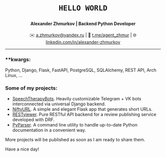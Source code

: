 # <p align="center">`HELLO WORLD`</p>

#### <p align="center">Alexander Zhmurkov | Backend Python Developer</p>

<p align="center">✉️ <a href="mailto:a.zhmurkov@yandex.ru">a.zhmurkov@yandex.ru</a> | 💬 <a href="https://t.me/agent_zhmur">t.me/agent_zhmur</a> | 🌐 <a href="https://linkedin.com/in/alexander-zhmurkov">linkedin.com/in/alexander-zhmurkov</a></p>

---

### **kwargs:
Python, Django, Flask, FastAPI, PostgreSQL, SQLAlchemy, REST API, Arch Linux, ...

### Some of my projects:
* <a href="https://github.com/zhmur-dev/SpeechTherapyBots">SpeechTherapyBots</a>. Heavily customizable Telegram + VK bots interconnected via universal Django backend.
* <a href="https://github.com/zhmur-dev/NiftyURL">NiftyURL</a>. A simple and elegant Flask app that generates short URLs.
* <a href="https://github.com/zhmur-dev/RESTviewer">RESTviewer</a>. Pure RESTful API backend for a review publishing service developed with DRF.
* <a href="https://github.com/zhmur-dev/PyParser">PyParser</a>. A command line utility to handle up-to-date Python documentation in a convenient way.

More projects will be published as soon as I am ready to share them.

Have a nice day!
